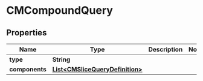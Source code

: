 

# CMCompoundQuery


## Properties

| Name | Type | Description | Notes |
|------------ | ------------- | ------------- | -------------|
|**type** | **String** |  |  |
|**components** | [**List&lt;CMSliceQueryDefinition&gt;**](CMSliceQueryDefinition.md) |  |  |



